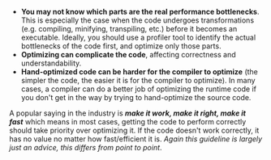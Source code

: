 -   **You may not know which parts are the real performance bottlenecks**. This is especially the case when the code undergoes transformations (e.g. compiling, minifying, transpiling, etc.) before it becomes an executable. Ideally, you should use a profiler tool to identify the actual bottlenecks of the code first, and optimize only those parts.
-   **Optimizing can complicate the code**, affecting correctness and understandability.
-   **Hand-optimized code can be harder for the compiler to optimize** (the simpler the code, the easier it is for the compiler to optimize). In many cases, a compiler can do a better job of optimizing the runtime code if you don't get in the way by trying to hand-optimize the source code.


A popular saying in the industry is **_make it work, make it right, make it fast_** which means in most cases, getting the code to perform correctly should take priority over optimizing it. If the code doesn't work correctly, it has no value no matter how fast/efficient it is. *Again this guideline is largely just an advice, this differs from point to point*.